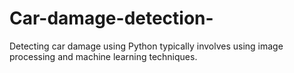 # Car-damage-detection-
 Detecting car damage using Python typically involves using image processing and machine learning techniques.
